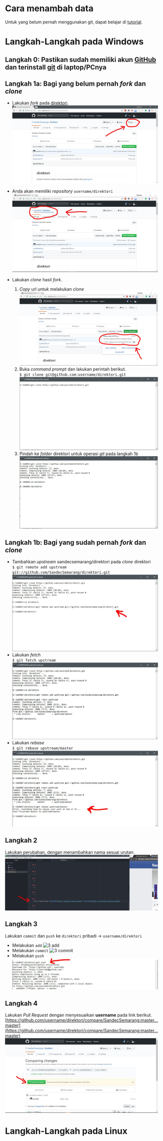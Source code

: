 # Cara menambah data
Untuk yang belum pernah menggunakan git, dapat belajar di [tutorial](https://github.com/endymuhardin/belajarGit).

# Langkah-Langkah pada Windows

## Langkah 0: Pastikan sudah memiliki akun [GitHub](https://github.com/) dan terinstall [git](https://git-scm.com/downloads) di laptop/PCnya

## Langkah 1a: Bagi yang belum pernah *fork* dan *clone*
- Lakukan *fork* pada [direktori](https://github.com/SandecSemarang/direktori).
![1a fork](https://github.com/SandecSemarang/direktori/blob/master/images/gitwindows-1a-1-fork.JPG)

- Anda akan memiliki *repository* `username/direktori`
![1a hasil fork](https://github.com/SandecSemarang/direktori/blob/master/images/gitwindows-1a-2-hasil-fork.JPG)

- Lakukan *clone* hasil *fork*.
  1. *Copy* url untuk melakukan *clone*
  ![1a copy](https://github.com/SandecSemarang/direktori/blob/master/images/gitwindows-1a-3-copy.JPG)
  2. Buka *command prompt* dan lakukan perintah berikut.<br />
  `$ git clone git@github.com:username/direktori.git`
  ![1a clone](https://github.com/SandecSemarang/direktori/blob/master/images/gitwindows-1a-4-cmd.JPG)
  3. Pindah ke *folder* direktori untuk operasi *git* pada langkah 1b
  ![1a cd](https://github.com/SandecSemarang/direktori/blob/master/images/gitwindows-1a-5-cd.JPG)

## Langkah 1b: Bagi yang sudah pernah *fork* dan *clone*
- Tambahkan *upstream* sandecsemarang/direktori pada *clone* direktori <br/>
  `$ git remote add upstream git://github.com/SandecSemarang/direktori.git`
  ![1b upstream](https://github.com/SandecSemarang/direktori/blob/master/images/gitwindows-1b-1-upstream.JPG)
- Lakukan *fetch* <br/>
  `$ git fetch upstream`
  ![1b fetch](https://github.com/SandecSemarang/direktori/blob/master/images/gitwindows-1b-2-fetch.JPG)
- Lakukan *rebase* <br />
  `$ git rebase upstream/master`<br/>
  ![1b rebase](https://github.com/SandecSemarang/direktori/blob/master/images/gitwindows-1b-3-rebase.JPG)

## Langkah 2
Lakukan perubahan, dengan menambahkan nama sesuai urutan.
![2 change](https://github.com/SandecSemarang/direktori/blob/master/images/gitwindows-2-change.JPG)

## Langkah 3
Lakukan `commit` dan `push` ke `direktori` pribadi -> `username/direktori`
- Melakukan `add`
![3 add](https://github.com/SandecSemarang/direktori/blob/master/images/gitwindows-3-comit.JPG)
- Melakukan `commit`
![3 commit](https://github.com/SandecSemarang/direktori/blob/master/images/gitwindows-3-comit.JPG)
- Melakukan `push`
![3 push](https://github.com/SandecSemarang/direktori/blob/master/images/gitwindows-3-push.JPG)

## Langkah 4
Lakukan *Pull Request* dengan menyesuaikan **username**  pada link berikut.<br/>
[https://github.com/username/direktori/compare/SandecSemarang:master...master](https://github.com/username/direktori/compare/SandecSemarang:master...master) <br />
![4 pr](https://github.com/SandecSemarang/direktori/blob/master/images/gitwindows-4-pr.JPG)


# Langkah-Langkah pada Linux
